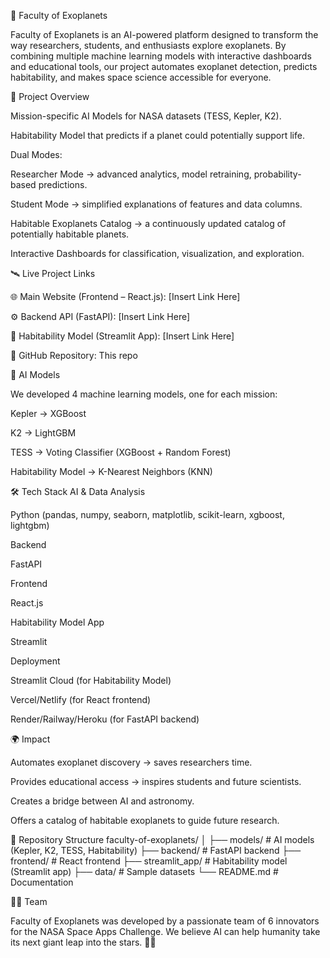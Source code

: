 🌌 Faculty of Exoplanets

Faculty of Exoplanets is an AI-powered platform designed to transform the way researchers, students, and enthusiasts explore exoplanets.
By combining multiple machine learning models with interactive dashboards and educational tools, our project automates exoplanet detection, predicts habitability, and makes space science accessible for everyone.

🚀 Project Overview

Mission-specific AI Models for NASA datasets (TESS, Kepler, K2).

Habitability Model that predicts if a planet could potentially support life.

Dual Modes:

Researcher Mode → advanced analytics, model retraining, probability-based predictions.

Student Mode → simplified explanations of features and data columns.

Habitable Exoplanets Catalog → a continuously updated catalog of potentially habitable planets.

Interactive Dashboards for classification, visualization, and exploration.

🛰️ Live Project Links

🌐 Main Website (Frontend – React.js): [Insert Link Here]

⚙️ Backend API (FastAPI): [Insert Link Here]

🔬 Habitability Model (Streamlit App): [Insert Link Here]

📂 GitHub Repository: This repo

🧠 AI Models

We developed 4 machine learning models, one for each mission:

Kepler → XGBoost

K2 → LightGBM

TESS → Voting Classifier (XGBoost + Random Forest)

Habitability Model → K-Nearest Neighbors (KNN)

🛠️ Tech Stack
AI & Data Analysis

Python (pandas, numpy, seaborn, matplotlib, scikit-learn, xgboost, lightgbm)

Backend

FastAPI

Frontend

React.js

Habitability Model App

Streamlit

Deployment

Streamlit Cloud (for Habitability Model)

Vercel/Netlify (for React frontend)

Render/Railway/Heroku (for FastAPI backend)

🌍 Impact

Automates exoplanet discovery → saves researchers time.

Provides educational access → inspires students and future scientists.

Creates a bridge between AI and astronomy.

Offers a catalog of habitable exoplanets to guide future research.

📂 Repository Structure
faculty-of-exoplanets/
│
├── models/              # AI models (Kepler, K2, TESS, Habitability)
├── backend/             # FastAPI backend
├── frontend/            # React frontend
├── streamlit_app/       # Habitability model (Streamlit app)
├── data/                # Sample datasets
└── README.md            # Documentation

👩‍🚀 Team

Faculty of Exoplanets was developed by a passionate team of 6 innovators for the NASA Space Apps Challenge.
We believe AI can help humanity take its next giant leap into the stars. 🌌✨
